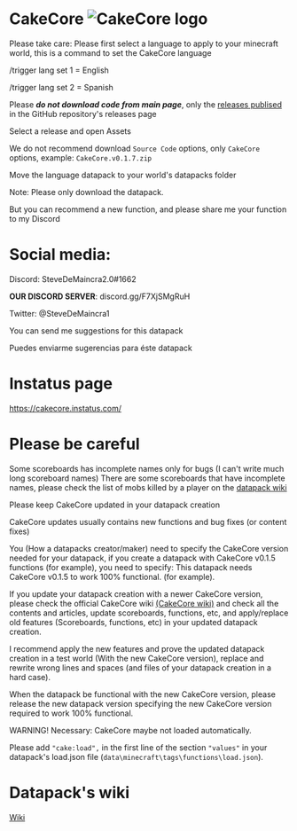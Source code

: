 ﻿# CakeCore ![CakeCore logo](www.imgur.com/gallery/LE0w4mg)


Please take care:
Please first select a language to apply to your minecraft world, this is a command to set the CakeCore language

/trigger lang set 1 = English

/trigger lang set 2 = Spanish

Please ***do not download code from main page***, only the [releases publised](https://github.com/tacozyt/CakeCore/releases) in the GitHub repository's releases page

Select a release and open Assets

We do not recommend download `Source Code` options, only `CakeCore` options, example: `CakeCore.v0.1.7.zip`

Move the language datapack to your world's datapacks folder

Note: Please only download the datapack.

But you can recommend a new function, and please share me your function to my Discord

# Social media:
Discord: SteveDeMaincra2.0#1662

**OUR DISCORD SERVER**: discord.gg/F7XjSMgRuH

Twitter: @SteveDeMaincra1

You can send me suggestions for this datapack

Puedes enviarme sugerencias para éste datapack

# Instatus page

https://cakecore.instatus.com/


# Please be careful


Some scoreboards has incomplete names only for bugs (I can't write much long scoreboard names)
There are some scoreboards that have incomplete names, please check the list of mobs killed by a player on the [datapack wiki](https://github.com/tacozyt/CakeCore/wiki)


Please keep CakeCore updated in your datapack creation

CakeCore updates usually contains new functions and bug fixes (or content fixes)


You (How a datapacks creator/maker) need to specify the CakeCore version needed for your datapack, if you create a datapack with CakeCore v0.1.5 functions (for example), you need to specify: This datapack needs CakeCore v0.1.5 to work 100% functional. (for example).


If you update your datapack creation with a newer CakeCore version, please check the official CakeCore wiki [(CakeCore wiki)](https://github.com/tacozyt/CakeCore/wiki) and check all the contents and articles, update scoreboards, functions, etc, and apply/replace old features (Scoreboards, functions, etc) in your updated datapack creation.


I recommend apply the new features and prove the updated datapack creation in a test world (With the new CakeCore version), replace and rewrite wrong lines and spaces (and files of your datapack creation in a hard case).

When the datapack be functional with the new CakeCore version, please release the new datapack version specifying the new CakeCore version required to work 100% functional.


WARNING! Necessary: CakeCore maybe not loaded automatically.

Please add `"cake:load",` in the first line of the section `"values"` in your datapack's load.json file (`data\minecraft\tags\functions\load.json`).



# Datapack's wiki
[Wiki](https://github.com/tacozyt/CakeCore/wiki)
